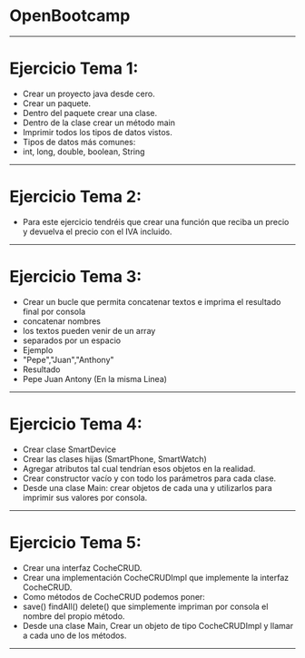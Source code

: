 # OpenBootcamp

___
# Ejercicio Tema 1:
* Crear un proyecto java desde cero.
* Crear un paquete.
* Dentro del paquete crear una clase.
* Dentro de la clase crear un método main
* Imprimir todos los tipos de datos vistos.
* Tipos de datos más comunes:
* int, long, double, boolean, String

___
# Ejercicio Tema 2:
* Para este ejercicio tendréis que crear una función que reciba un precio y devuelva el precio con el IVA incluido.
___
# Ejercicio Tema 3:
* Crear un bucle que permita concatenar textos e imprima el resultado final por consola
* concatenar nombres
* los textos pueden venir de un array
* separados por un espacio
* Ejemplo
* "Pepe","Juan","Anthony"
* Resultado
* Pepe Juan Antony (En la misma Linea)
___
# Ejercicio Tema 4:
* Crear clase SmartDevice
* Crear las clases hijas (SmartPhone, SmartWatch)
* Agregar atributos tal cual tendrían esos objetos en la realidad.
* Crear constructor vacío y con todo los parámetros para cada clase.
* Desde una clase Main: crear objetos de cada una y utilizarlos para imprimir sus valores por consola.
___
# Ejercicio Tema 5:
* Crear una interfaz CocheCRUD.
* Crear una implementación CocheCRUDImpl que implemente la interfaz CocheCRUD.
* Como métodos de CocheCRUD podemos poner:
* save() findAll() delete() que simplemente impriman por consola el nombre del propio método.
* Desde una clase Main, Crear un objeto de tipo CocheCRUDImpl y llamar a cada uno de los métodos.
___
